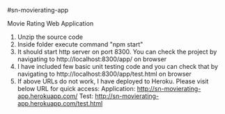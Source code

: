 #sn-movierating-app

Movie Rating Web Application

1. Unzip the source code
2. Inside folder execute command "npm start"
3. It should start http server on port 8300. You can check the project by navigating to http://localhost:8300/app/ on browser
4. I have included few basic unit testing code and you can check that by navigating to http://localhost:8300/app/test.html on 	    browser
5. If above URLs do not work, I have deployed to Heroku. Please visit below URL for quick access:
	Application: http://sn-movierating-app.herokuapp.com/
	Test: http://sn-movierating-app.herokuapp.com/test.html

